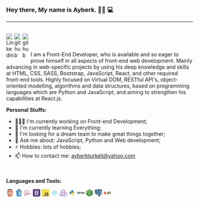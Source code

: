 ### Hey there, My name is Ayberk. 👋🏻 💻


<hr>
<br>


<a href="https://www.linkedin.com/in/ayberk-türkeli/">
  <img align="left" alt="Linkedin" width="22px" src="https://cdn.jsdelivr.net/npm/simple-icons@v3/icons/linkedin.svg" />
</a>

<a href="https://github.com/krebyancode/">
  <img align="left" alt="github" width="22px" src="https://cdn.jsdelivr.net/npm/simple-icons@v3/icons/github.svg" />
</a>

<a href="https://app.netlify.com/teams/krebyancode/overview/">
  <img align="left" alt="github" width="22px" src="https://cdn.jsdelivr.net/npm/simple-icons@v3/icons/netlify.svg" />
</a>

<br>
<br>

I am a Front-End Developer, who is available and so eager to prove himself in all aspects of front-end web development. Mainly advancing in web-specific projects by using his deep knowledge and skills at HTML, CSS, SASS, Bootstrap, JavaScript, React, and other required front-end tools. Highly focused on Virtual DOM, RESTful API's, object-oriented modelling, algorithms and data structures, based on programming languages which are Python and JavaScript, and aiming to strengthen his capabilities at React.js.
 
**Personal Stuffs:**

- 👨🏽‍💻 I'm currently working on Front-end Development;
- 🌱 I'm currently learning Everything; 
- 👯 I'm looking for a dream team to make great things together;
- 💬 Ask me about: JavaScript, Python and Web development;
- ⚡️ Hobbies: lots of hobbies;
- 📫 How to contact me: ayberkturkeli@yahoo.com

 
<br />


**Languages and Tools:**  

<code><img height="20" src="https://raw.githubusercontent.com/github/explore/80688e429a7d4ef2fca1e82350fe8e3517d3494d/topics/html/html.png"></code>
<code><img height="20" src="https://raw.githubusercontent.com/github/explore/80688e429a7d4ef2fca1e82350fe8e3517d3494d/topics/css/css.png"></code>
<code><img height="20" src="https://raw.githubusercontent.com/github/explore/80688e429a7d4ef2fca1e82350fe8e3517d3494d/topics/sass/sass.png"></code>
<code><img height="20" src="https://raw.githubusercontent.com/github/explore/5c058a388828bb5fde0bcafd4bc867b5bb3f26f3/topics/bootstrap/bootstrap.png"></code>
<code><img height="20" src="https://raw.githubusercontent.com/github/explore/80688e429a7d4ef2fca1e82350fe8e3517d3494d/topics/javascript/javascript.png"></code>
<code><img height="20" src="https://raw.githubusercontent.com/github/explore/80688e429a7d4ef2fca1e82350fe8e3517d3494d/topics/react/react.png"></code>
<code><img height="20" src="https://raw.githubusercontent.com/github/explore/80688e429a7d4ef2fca1e82350fe8e3517d3494d/topics/redux/redux.png"></code>
<code><img height="20" src="https://raw.githubusercontent.com/github/explore/80688e429a7d4ef2fca1e82350fe8e3517d3494d/topics/python/python.png"></code>
<code><img height="20" src="https://raw.githubusercontent.com/github/explore/80688e429a7d4ef2fca1e82350fe8e3517d3494d/topics/django/django.png"></code>
<code><img height="20" src="https://raw.githubusercontent.com/github/explore/80688e429a7d4ef2fca1e82350fe8e3517d3494d/topics/nodejs/nodejs.png"></code>
<code><img height="20" src="https://raw.githubusercontent.com/github/explore/80688e429a7d4ef2fca1e82350fe8e3517d3494d/topics/postgresql/postgresql.png"></code>
<code><img height="20" src="https://raw.githubusercontent.com/github/explore/80688e429a7d4ef2fca1e82350fe8e3517d3494d/topics/git/git.png"></code>

<br />
  
